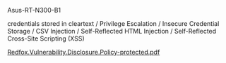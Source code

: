 Asus-RT-N300-B1

credentials stored in cleartext / Privilege Escalation / Insecure Credential Storage / CSV Injection / Self-Reflected HTML Injection / Self-Reflected Cross-Site Scripting (XSS) 

[Redfox.Vulnerability.Disclosure.Policy-protected.pdf](https://github.com/ShravanSinghRathore/ASUS-RT-N300-B1/files/14945675/Redfox.Vulnerability.Disclosure.Policy-protected.pdf)
